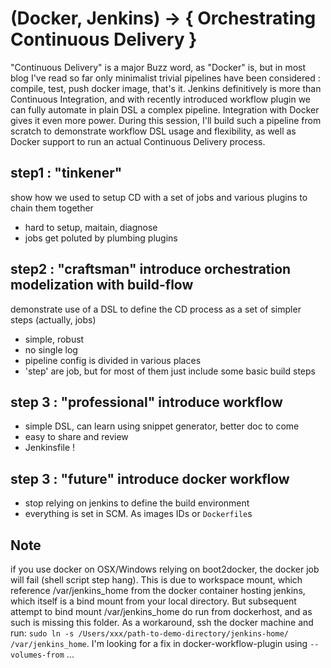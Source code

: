 # (Docker, Jenkins) -> { Orchestrating Continuous Delivery }

"Continuous Delivery" is a major Buzz word, as "Docker" is, but in most blog I've read so far only minimalist trivial pipelines have been considered : compile, test, push docker image, that's it. Jenkins definitively is more than Continuous Integration, and with recently introduced workflow plugin we can fully automate in plain DSL a complex pipeline. Integration with Docker gives it even more power. During this session, I'll build such a pipeline from scratch to demonstrate workflow DSL usage and flexibility, as well as Docker support to run an actual Continuous Delivery process.

## step1 : "tinkener" 
show how we used to setup CD with a set of jobs and various plugins to chain them together
- hard to setup, maitain, diagnose
- jobs get poluted by plumbing plugins

## step2 : "craftsman" introduce orchestration modelization with build-flow
demonstrate use of a DSL to define the CD process as a set of simpler steps (actually, jobs)
- simple, robust
- no single log
- pipeline config is divided in various places 
- 'step' are job, but for most of them just include some basic build steps

## step 3 : "professional" introduce workflow
- simple DSL, can learn using snippet generator, better doc to come
- easy to share and review
- Jenkinsfile !

## step 3 : "future" introduce docker workflow
- stop relying on jenkins to define the build environment
- everything is set in SCM. As images IDs or `Dockerfile`s


## Note
if you use docker on OSX/Windows relying on boot2docker, the docker job will fail (shell script step hang). This is due to workspace mount, which reference /var/jenkins_home from the docker container hosting jenkins, which itself is a bind mount from your local directory. But subsequent attempt to bind mount /var/jenkins_home do run from dockerhost, and as such is missing this folder. As a workaround, ssh the docker machine and run: `sudo ln -s /Users/xxx/path-to-demo-directory/jenkins-home/ /var/jenkins_home`.
I'm looking for a fix in docker-workflow-plugin using `--volumes-from` ...